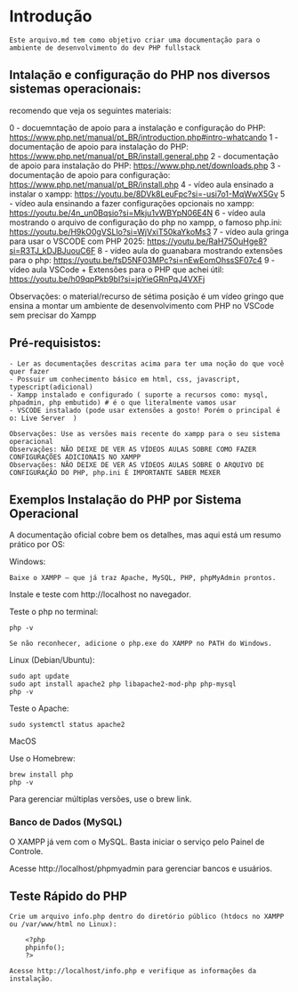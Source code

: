 # Introdução

    Este arquivo.md tem como objetivo criar uma documentação para o ambiente de desenvolvimento do dev PHP fullstack

## Intalação e configuração do PHP nos diversos sistemas operacionais:

recomendo que veja os seguintes materiais:

0 - docuemntação de apoio para a instalação e configuração do PHP: https://www.php.net/manual/pt_BR/introduction.php#intro-whatcando
1 - documentação de apoio para instalação do PHP: https://www.php.net/manual/pt_BR/install.general.php
2 - documentação de apoio para instalação do PHP: https://www.php.net/downloads.php
3 - documentação de apoio  para configuração: https://www.php.net/manual/pt_BR/install.php
4 - vídeo aula ensinado a instalar o xampp: https://youtu.be/8DVk8LeuFpc?si=-usi7o1-MqWwX5Gv
5 - vídeo aula ensinando a fazer configurações opcionais no xampp: https://youtu.be/4n_un0Bqsio?si=Mkju1vWBYpN06E4N
6 - vídeo aula mostrando o arquivo de configuração do php no xampp, o famoso php.ini: https://youtu.be/H9kO0gVSLlo?si=WjVxiT50kaYkoMs3
7 - vídeo aula gringa para usar o VSCODE com PHP 2025: https://youtu.be/RaH75OuHge8?si=R3TJ_kDJBJuouC6F
8 - vídeo aula do guanabara mostrando extensões para o php: https://youtu.be/fsD5NF03MPc?si=nEwEomOhssSF07c4
9 - vídeo aula VSCode + Extensões para o PHP que achei útil: https://youtu.be/h09qpPkb9bI?si=jpYieGRnPqJ4VXFj

Observações: o material/recurso de sétima posição é um vídeo gringo que ensina a montar um ambiente de desenvolvimento com PHP no VSCode sem precisar do Xampp

## Pré-requisistos:

    - Ler as documentações descritas acima para ter uma noção do que você quer fazer
    - Possuir um conhecimento básico em html, css, javascript, typescript(adicional)
    - Xampp instalado e configurado ( suporte a recursos como: mysql, phpadmin, php embutido) # é o que literalmente vamos usar
    - VSCODE instalado (pode usar extensões a gosto! Porém o principal é o: Live Server  )

    Observações: Use as versões mais recente do xampp para o seu sistema operacional
    Observações: NÃO DEIXE DE VER AS VÍDEOS AULAS SOBRE COMO FAZER CONFIGURAÇÕES ADICIONAIS NO XAMPP
    Observações: NÃO DEIXE DE VER AS VÍDEOS AULAS SOBRE O ARQUIVO DE CONFIGURAÇÃO DO PHP, php.ini É IMPORTANTE SABER MEXER 

##  Exemplos Instalação do PHP por Sistema Operacional

A documentação oficial cobre bem os detalhes, mas aqui está um resumo prático por OS:

Windows:

    Baixe o XAMPP — que já traz Apache, MySQL, PHP, phpMyAdmin prontos.

Instale e teste com http://localhost no navegador.

Teste o php no terminal:

    php -v

    Se não reconhecer, adicione o php.exe do XAMPP no PATH do Windows.

Linux (Debian/Ubuntu):

    sudo apt update
    sudo apt install apache2 php libapache2-mod-php php-mysql
    php -v

Teste o Apache:

    sudo systemctl status apache2

MacOS

Use o Homebrew:

    brew install php
    php -v

Para gerenciar múltiplas versões, use o brew link.


### Banco de Dados (MySQL)

O XAMPP já vem com o MySQL. Basta iniciar o serviço pelo Painel de Controle.

Acesse http://localhost/phpmyadmin para gerenciar bancos e usuários.

## Teste Rápido do PHP

    Crie um arquivo info.php dentro do diretório público (htdocs no XAMPP ou /var/www/html no Linux):

        <?php
        phpinfo();
        ?>

    Acesse http://localhost/info.php e verifique as informações da instalação.


